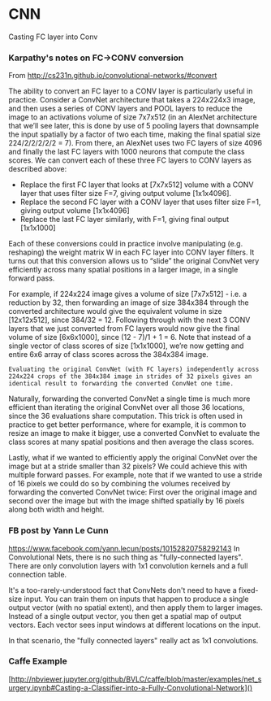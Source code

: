 # CNN

Casting FC layer into Conv


### Karpathy's notes on FC->CONV conversion
From http://cs231n.github.io/convolutional-networks/#convert

The ability to convert an FC layer to a CONV layer is particularly useful in practice. Consider a ConvNet architecture that takes a 224x224x3 image, and then uses a series of CONV layers and POOL layers to reduce the image to an activations volume of size 7x7x512 (in an AlexNet architecture that we’ll see later, this is done by use of 5 pooling layers that downsample the input spatially by a factor of two each time, making the final spatial size 224/2/2/2/2/2 = 7). From there, an AlexNet uses two FC layers of size 4096 and finally the last FC layers with 1000 neurons that compute the class scores. We can convert each of these three FC layers to CONV layers as described above:

*  Replace the first FC layer that looks at [7x7x512] volume with a CONV layer that uses filter size F=7, giving output volume [1x1x4096].
* Replace the second FC layer with a CONV layer that uses filter size F=1, giving output volume [1x1x4096]
* Replace the last FC layer similarly, with F=1, giving final output [1x1x1000]

Each of these conversions could in practice involve manipulating (e.g. reshaping) the weight matrix W in each FC layer into CONV layer filters. It turns out that this conversion allows us to “slide” the original ConvNet very efficiently across many spatial positions in a larger image, in a single forward pass.

For example, if 224x224 image gives a volume of size [7x7x512] - i.e. a reduction by 32, then forwarding an image of size 384x384 through the converted architecture would give the equivalent volume in size [12x12x512], since 384/32 = 12. Following through with the next 3 CONV layers that we just converted from FC layers would now give the final volume of size [6x6x1000], since (12 - 7)/1 + 1 = 6. Note that instead of a single vector of class scores of size [1x1x1000], we’re now getting and entire 6x6 array of class scores across the 384x384 image.

    Evaluating the original ConvNet (with FC layers) independently across 224x224 crops of the 384x384 image in strides of 32 pixels gives an identical result to forwarding the converted ConvNet one time.

Naturally, forwarding the converted ConvNet a single time is much more efficient than iterating the original ConvNet over all those 36 locations, since the 36 evaluations share computation. This trick is often used in practice to get better performance, where for example, it is common to resize an image to make it bigger, use a converted ConvNet to evaluate the class scores at many spatial positions and then average the class scores.

Lastly, what if we wanted to efficiently apply the original ConvNet over the image but at a stride smaller than 32 pixels? We could achieve this with multiple forward passes. For example, note that if we wanted to use a stride of 16 pixels we could do so by combining the volumes received by forwarding the converted ConvNet twice: First over the original image and second over the image but with the image shifted spatially by 16 pixels along both width and height.


### FB post by Yann Le Cunn
https://www.facebook.com/yann.lecun/posts/10152820758292143
In Convolutional Nets, there is no such thing as "fully-connected layers". There are only convolution layers with 1x1 convolution kernels and a full connection table.

It's a too-rarely-understood fact that ConvNets don't need to have a fixed-size input. You can train them on inputs that happen to produce a single output vector (with no spatial extent), and then apply them to larger images. Instead of a single output vector, you then get a spatial map of output vectors. Each vector sees input windows at different locations on the input.

In that scenario, the "fully connected layers" really act as 1x1 convolutions.

### Caffe Example
[http://nbviewer.jupyter.org/github/BVLC/caffe/blob/master/examples/net_surgery.ipynb#Casting-a-Classifier-into-a-Fully-Convolutional-Network]()
